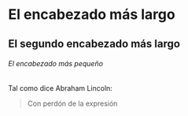 # El encabezado más largo
## El segundo encabezado más largo
###### El encabezado más pequeño


Tal como dice Abraham Lincoln:

> Con perdón de la expresión